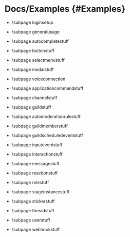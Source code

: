 Docs/Examples {#Examples}
============
- \subpage loginsetup

- \subpage generalusage

- \subpage autocompletestuff

- \subpage buttonstuff

- \subpage selectmenustuff

- \subpage modalstuff

- \subpage voiceconnection

- \subpage applicationcommandstuff

- \subpage channelstuff

- \subpage guildstuff

- \subpage automoderationrulestuff

- \subpage guildmemberstuff

- \subpage guildscheduledeventstuff

- \subpage inputeventstuff

- \subpage interactionstuff

- \subpage messagestuff

- \subpage reactionstuff

- \subpage rolestuff

- \subpage stageinstancestuff

- \subpage stickerstuff

- \subpage threadstuff

- \subpage userstuff

- \subpage webhookstuff